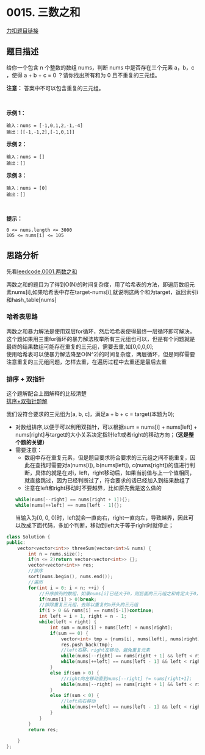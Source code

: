 # 0015. 三数之和   

[力扣题目链接](https://leetcode-cn.com/problems/3sum/)      


## 题目描述  

给你一个包含 n 个整数的数组 nums，判断 nums 中是否存在三个元素 a，b，c ，使得 a + b + c = 0 ？请你找出所有和为 0 且不重复的三元组。  

**注意：** 答案中不可以包含重复的三元组。

 

**示例 1：**    

    输入：nums = [-1,0,1,2,-1,-4]
    输出：[[-1,-1,2],[-1,0,1]]

**示例 2：**

    输入：nums = []
    输出：[]

**示例 3：**

    输入：nums = [0]
    输出：[]
 

**提示：**

    0 <= nums.length <= 3000
    105 <= nums[i] <= 105


## 思路分析  

先看[leedcode.0001.两数之和](https://leetcode-cn.com/problems/two-sum/)  

两数之和的题目为了得到O(N)的时间复杂度，用了哈希表的方法，即遍历数组元素nums[i],如果哈希表中存在target-nums[i],就说明这两个和为target，返回索引i和hash_table[nums]  

### 哈希表思路  

两数之和暴力解法是使用双层for循环，然后哈希表使得最终一层循环即可解决，这个题如果用三重for循环的暴力解法枚举所有三元组也可以，但是有个问题就是最终的结果数组可能存在重复的三元组，需要去重,如[0,0,0,0];  
使用哈希表可以使暴力解法降至O(N^2)的时间复杂度，两层循环，但是同样需要注意重复的三元组问题，怎样去重，在遍历过程中去重还是最后去重  

### 排序 + 双指针  

这个题解配合上图解释的比较清楚  
[排序+双指针题解](https://leetcode-cn.com/problems/3sum/solution/3sumpai-xu-shuang-zhi-zhen-yi-dong-by-jyd/)  

我们设符合要求的三元组为[a, b, c]，满足a + b + c = target(本题为0);  

* 对数组排序,以便于可以利用双指针，可以根据sum = nums[i] + nums[left] + nums[right]与target的大小关系决定指针left或者right的移动方向；**（这是整个题的关键）**    
* 需要注意：  
    * 数组中存在重复元素，但是题目要求符合要求的三元组之间不能重复，因此在查找时需要对a(nums[i]), b(nums[left]), c(nums[right])的值进行判断，具体的就是在对i，left，right移动后，如果当前值与上一个值相同，就直接跳过，因为已经判断过了，符合要求的话已经加入到结果数组了  
    * 注意在left和right移动时不要越界，比如原先我是这么做的  
    ```cpp
    while(nums[--right] == nums[right + 1]){};  
    while(nums[++left] == nums[left - 1]{};
    ```
    当输入为[0, 0, 0]时，left就会一直向右，right一直向左，导致越界，因此可以改成下面代码，多加个判断，移动到left大于等于right时就停止；  

```cpp
class Solution {
public:
    vector<vector<int>> threeSum(vector<int>& nums) {
        int n = nums.size();
        if(n <= 2)return vector<vector<int>> {};
        vector<vector<int>> res;
        //排序
        sort(nums.begin(), nums.end());
        //遍历
        for(int i = 0; i < n; ++i) {
            //升序排列的数组，如果nums[i]已经大于0，则后面的三元组之和肯定大于0，不需要继续遍历  
            if(nums[i] > 0)break;
            //排除重复三元组，去除以重复的a开头的三元组
            if(i > 0 && nums[i] == nums[i-1])continue;
            int left = i + 1, right = n - 1;    
            while(left < right) {
                int sum = nums[i] + nums[left] + nums[right];
                if(sum == 0) {
                    vector<int> tmp = {nums[i], nums[left], nums[right]};
                    res.push_back(tmp);
                    //left右移，right左移动，避免重复元素  
                    while(nums[--right] == nums[right + 1] && left < right){};
                    while(nums[++left] == nums[left - 1] && left < right){};
                }
                else if(sum > 0) {
                    //right向左移动直到nums[--right] != nums[right+1];
                    while(nums[--right] == nums[right + 1] && left < right){};
                }
                else if(sum < 0) {
                    //left向右移动
                    while(nums[++left] == nums[left - 1] && left < right){};
                }
            }
        }
        return res;
        
    }
};
```